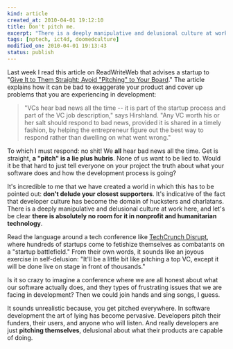```yaml
--- 
kind: article
created_at: 2010-04-01 19:12:10
title: Don't pitch me.
excerpt: "There is a deeply manipulative and delusional culture at work [in Silicon Valley culture], and let's be clear there is absolutely no room for it in nonprofit and humanitarian technology."
tags: [nptech, ict4d, doomedculture]
modified_on: 2010-04-01 19:13:43
status: publish
---
```


Last week I read this article on ReadWriteWeb that advises a startup to "<a href="http://www.readwriteweb.com/start/2010/03/give-it-to-them-straight-avoid-pitching-to-your-board.php">Give It to Them Straight: Avoid "Pitching" to Your Board</a>." The article explains how it can be bad to exaggerate your product and cover up problems that you are experiencing in development: 

<blockquote>
"VCs hear bad news all the time -- it is part of the startup process and part of the VC job description," says Hirshland. "Any VC worth his or her salt should respond to bad news, provided it is shared in a timely fashion, by helping the entrepreneur figure out the best way to respond rather than dwelling on what went wrong."
</blockquote>

To which I must respond: no shit! We <strong>all</strong> hear bad news all the time. Get is straight, <strong>a "pitch" is a lie plus hubris</strong>. None of us want to be lied to. Would it be that hard to just tell everyone on your project the truth about what your software does and how the development process is going? 

It's incredible to me that we have created a world in which this has to be pointed out: <strong>don't delude your closest supporters</strong>. It's indicative of the fact that developer culture has become the domain of hucksters and charlatans.  There is a deeply manipulative and delusional culture at work here, and let's be clear <strong>there is absolutely no room for it in nonprofit and humanitarian technology</strong>. 

Read the language around a tech conference like <a href="http://disrupt.techcrunch.com/blog/">TechCrunch Disrupt</a>, where hundreds of startups come to fetishize themselves as combatants on a "startup battlefield." From their own words, it sounds like an joyous exercise in self-delusion:  "It'll be a little bit like pitching a top VC, except it will be done live on stage in front of thousands." 

Is it so crazy to imagine a conference where we are all honest about what our software actually does, and they types of frustrating issues that we are facing in development? Then we could join hands and sing songs, I guess. 

It sounds unrealistic because, you get pitched everywhere. In software development the art of lying has become pervasive. Developers pitch their funders, their users, and anyone who will listen. And really developers are just <strong>pitching themselves</strong>, delusional about what their products are capable of doing.

